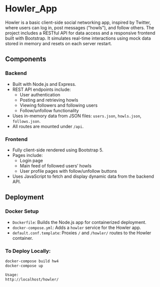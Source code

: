 # Howler_App

Howler is a basic client-side social networking app, inspired by Twitter, where users can log in, post messages ("howls"), and follow others. The project includes a RESTful API for data access and a responsive frontend built with Bootstrap. It simulates real-time interactions using mock data stored in memory and resets on each server restart.

## Components

### Backend
- Built with Node.js and Express.
- REST API endpoints include:
  - User authentication
  - Posting and retrieving howls
  - Viewing followers and following users
  - Follow/unfollow functionality
- Uses in-memory data from JSON files: `users.json`, `howls.json`, `follows.json`.
- All routes are mounted under `/api`.

### Frontend
- Fully client-side rendered using Bootstrap 5.
- Pages include:
  - Login page
  - Main feed of followed users’ howls
  - User profile pages with follow/unfollow buttons
- Uses JavaScript to fetch and display dynamic data from the backend API.

##  Deployment

### Docker Setup
- `Dockerfile`: Builds the Node.js app for containerized deployment.
- `docker-compose.yml`: Adds a `howler` service for the Howler app.
- `default.conf.template`: Proxies `/` and `/howler/` routes to the Howler container.

### To Deploy Locally:
```bash
docker-compose build hw4
docker-compose up

Usage:
http://localhost/howler/
